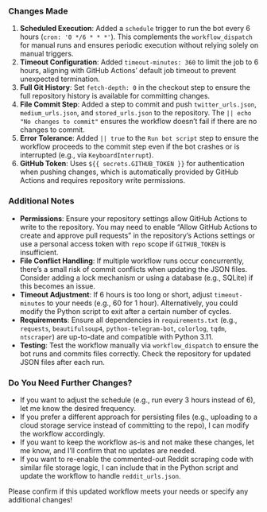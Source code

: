 ### Changes Made
1. **Scheduled Execution**: Added a `schedule` trigger to run the bot every 6 hours (`cron: '0 */6 * * *'`). This complements the `workflow_dispatch` for manual runs and ensures periodic execution without relying solely on manual triggers.
2. **Timeout Configuration**: Added `timeout-minutes: 360` to limit the job to 6 hours, aligning with GitHub Actions’ default job timeout to prevent unexpected termination.
3. **Full Git History**: Set `fetch-depth: 0` in the checkout step to ensure the full repository history is available for committing changes.
4. **File Commit Step**: Added a step to commit and push `twitter_urls.json`, `medium_urls.json`, and `stored_urls.json` to the repository. The `|| echo "No changes to commit"` ensures the workflow doesn’t fail if there are no changes to commit.
5. **Error Tolerance**: Added `|| true` to the `Run bot script` step to ensure the workflow proceeds to the commit step even if the bot crashes or is interrupted (e.g., via `KeyboardInterrupt`).
6. **GitHub Token**: Uses `${{ secrets.GITHUB_TOKEN }}` for authentication when pushing changes, which is automatically provided by GitHub Actions and requires repository write permissions.

### Additional Notes
- **Permissions**: Ensure your repository settings allow GitHub Actions to write to the repository. You may need to enable “Allow GitHub Actions to create and approve pull requests” in the repository’s Actions settings or use a personal access token with `repo` scope if `GITHUB_TOKEN` is insufficient.
- **File Conflict Handling**: If multiple workflow runs occur concurrently, there’s a small risk of commit conflicts when updating the JSON files. Consider adding a lock mechanism or using a database (e.g., SQLite) if this becomes an issue.
- **Timeout Adjustment**: If 6 hours is too long or short, adjust `timeout-minutes` to your needs (e.g., 60 for 1 hour). Alternatively, you could modify the Python script to exit after a certain number of cycles.
- **Requirements**: Ensure all dependencies in `requirements.txt` (e.g., `requests`, `beautifulsoup4`, `python-telegram-bot`, `colorlog`, `tqdm`, `ntscraper`) are up-to-date and compatible with Python 3.11.
- **Testing**: Test the workflow manually via `workflow_dispatch` to ensure the bot runs and commits files correctly. Check the repository for updated JSON files after each run.

### Do You Need Further Changes?
- If you want to adjust the schedule (e.g., run every 3 hours instead of 6), let me know the desired frequency.
- If you prefer a different approach for persisting files (e.g., uploading to a cloud storage service instead of committing to the repo), I can modify the workflow accordingly.
- If you want to keep the workflow as-is and not make these changes, let me know, and I’ll confirm that no updates are needed.
- If you want to re-enable the commented-out Reddit scraping code with similar file storage logic, I can include that in the Python script and update the workflow to handle `reddit_urls.json`.

Please confirm if this updated workflow meets your needs or specify any additional changes!
```
